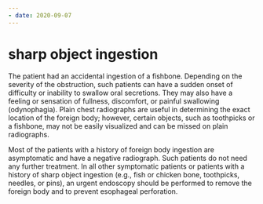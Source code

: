 ```yaml
---
- date: 2020-09-07
---
```


# sharp object ingestion

<!-- fish bone ingestion treatment, when to treat -->

The patient had an accidental ingestion of a fishbone. Depending on the severity of the obstruction, such patients can have a sudden onset of difficulty or inability to swallow oral secretions. They may also have a feeling or sensation of fullness, discomfort, or painful swallowing (odynophagia). Plain chest radiographs are useful in determining the exact location of the foreign body; however, certain objects, such as toothpicks or a fishbone, may not be easily visualized and can be missed on plain radiographs.

Most of the patients with a history of foreign body ingestion are asymptomatic and have a negative radiograph. Such patients do not need any further treatment. In all other symptomatic patients or patients with a history of sharp object ingestion (e.g., fish or chicken bone, toothpicks, needles, or pins), an urgent endoscopy should be performed to remove the foreign body and to prevent esophageal perforation.
